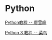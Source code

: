 # Python

[Python教程 -- 廖雪峰](https://www.liaoxuefeng.com/wiki/0014316089557264a6b348958f449949df42a6d3a2e542c000)

[Python 3 教程 -- 菜鸟](http://www.runoob.com/python3/python3-tutorial.html)
